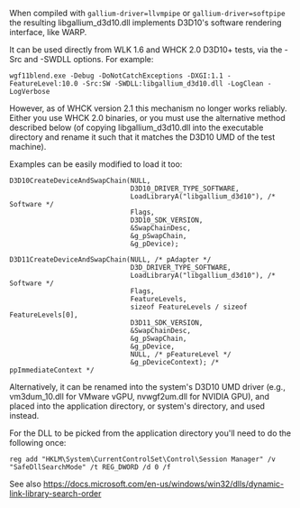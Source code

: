 When compiled with `gallium-driver=llvmpipe` or `gallium-driver=softpipe` the resulting libgallium_d3d10.dll implements D3D10's software rendering interface, like WARP.


It can be used directly from WLK 1.6 and WHCK 2.0 D3D10+ tests, via the -Src
and -SWDLL options. For example:

    wgf11blend.exe -Debug -DoNotCatchExceptions -DXGI:1.1 -FeatureLevel:10.0 -Src:SW -SWDLL:libgallium_d3d10.dll -LogClean -LogVerbose

However, as of WHCK version 2.1 this mechanism no longer works reliably.
Either you use WHCK 2.0 binaries, or you must use the alternative method
described below (of copying libgallium_d3d10.dll into the executable directory and rename
it such that it matches the D3D10 UMD of the test machine).


Examples can be easily modified to load it too:

    D3D10CreateDeviceAndSwapChain(NULL,
                                  D3D10_DRIVER_TYPE_SOFTWARE,
                                  LoadLibraryA("libgallium_d3d10"), /* Software */
                                  Flags,
                                  D3D10_SDK_VERSION,
                                  &SwapChainDesc,
                                  &g_pSwapChain,
                                  &g_pDevice);

    D3D11CreateDeviceAndSwapChain(NULL, /* pAdapter */
                                  D3D_DRIVER_TYPE_SOFTWARE,
                                  LoadLibraryA("libgallium_d3d10"), /* Software */
                                  Flags,
                                  FeatureLevels,
                                  sizeof FeatureLevels / sizeof FeatureLevels[0],
                                  D3D11_SDK_VERSION,
                                  &SwapChainDesc,
                                  &g_pSwapChain,
                                  &g_pDevice,
                                  NULL, /* pFeatureLevel */
                                  &g_pDeviceContext); /* ppImmediateContext */


Alternatively, it can be renamed into the system's D3D10 UMD driver (e.g.,
vm3dum_10.dll for VMware vGPU, nvwgf2um.dll for NVIDIA GPU), and placed into
the application directory, or system's directory, and used instead.

For the DLL to be picked from the application directory you'll need to do the
following once:

    reg add "HKLM\System\CurrentControlSet\Control\Session Manager" /v "SafeDllSearchMode" /t REG_DWORD /d 0 /f

See also https://docs.microsoft.com/en-us/windows/win32/dlls/dynamic-link-library-search-order
